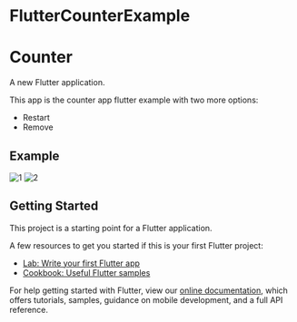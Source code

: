
# FlutterCounterExample
# Counter 

A new Flutter application.

This app is the counter app flutter example with two more options:
- Restart
- Remove

## Example
![1](https://user-images.githubusercontent.com/13244085/71783648-0b7fd080-2fea-11ea-94ba-ee984b1b0984.png)
![2](https://user-images.githubusercontent.com/13244085/71783656-39fdab80-2fea-11ea-8924-4519cfd7de2c.png)

## Getting Started

This project is a starting point for a Flutter application.

A few resources to get you started if this is your first Flutter project:

- [Lab: Write your first Flutter app](https://flutter.dev/docs/get-started/codelab)
- [Cookbook: Useful Flutter samples](https://flutter.dev/docs/cookbook)

For help getting started with Flutter, view our
[online documentation](https://flutter.dev/docs), which offers tutorials,
samples, guidance on mobile development, and a full API reference.

